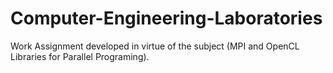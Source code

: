# Computer-Engineering-Laboratories
Work Assignment developed in virtue of the subject (MPI and OpenCL Libraries for Parallel Programing).
